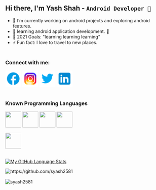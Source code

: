 
## Hi there, I'm Yash Shah - `Android Developer 👋`
- 🔭 I’m currently working on android projects and exploring android features.
- 🌱 learning android application development. 🤣
- 🥅 2021 Goals: "learning learning learning"
- ⚡ Fun fact: I love to travel to new places.

#
### Connect with me:


<!-- 
  1. to add image from direct link 
      ![altText](Link to Image)
  2. to add image with other link
      [![altText](Link to Image)](page or new website link you want to open when cliked)
  3. to add image tag to give size to it. use <img> tag 
      [<img src="relative path"/>](url you want to open when clicked)

-->
<!-- [![fbimage](https://user-images.githubusercontent.com/68641845/122267843-fdc9bc80-cef8-11eb-8703-16e13b7c0f7d.png)]( https://www.facebook.com/syash2581) -->
<!-- [<img src="https://i.pinimg.com/564x/f7/99/20/f79920f4cb34986684e29df42ec0cebe.jpg" height="50" width="50"/>](https://www.facebook.com/syash2581) -->
<!-- [<img src="https://i.pinimg.com/564x/63/cb/74/63cb74c62c563351d1fbac26edf3416c.jpg" height="50" width="50"/>](https://twitter.com/shahyash2582001) -->
<!-- [<img src="https://i.pinimg.com/564x/f7/99/20/f79920f4cb34986684e29df42ec0cebe.jpg" height="50" width="50"/>](https://www.facebook.com/syash2581) -->
<!-- [<img src="https://i.pinimg.com/564x/f7/99/20/f79920f4cb34986684e29df42ec0cebe.jpg" height="50" width="50"/>](https://www.facebook.com/syash2581) -->



[<img src="fbimage.png" height="50" width="50"/>](https://www.facebook.com/syash2581)
[<img src="instagram.png" height="50" width="50"/>](https://www.instagram.com/yashshah2581)
[<img src="twitter.png" height="50" width="50"/>](https://twitter.com/shahyash2582001)
[<img src="linkdin.png" height="50" width="50"/>](https://www.linkedin.com/in/yash-shah-2bb205160/)

#
### Known Programming Languages

[<img src="https://upload.wikimedia.org/wikipedia/commons/thumb/1/18/C_Programming_Language.svg/330px-C_Programming_Language.svg.png" height="50" width="50"/>](https://www.javatpoint.com/c-programming-language-tutorial)
[<img src="https://upload.wikimedia.org/wikipedia/commons/thumb/1/18/ISO_C%2B%2B_Logo.svg/180px-ISO_C%2B%2B_Logo.svg.png"  height="50" width="50" />](https://www.javatpoint.com/cpp-tutorial)
[<img src="https://upload.wikimedia.org/wikipedia/en/thumb/3/30/Java_programming_language_logo.svg/351px-Java_programming_language_logo.svg.png"  height="50" width="50" />](https://www.javatpoint.com/java-tutorial)
[<img src="https://upload.wikimedia.org/wikipedia/commons/thumb/2/27/PHP-logo.svg/1067px-PHP-logo.svg.png"  height="50" width="50" />](https://www.javatpoint.com/php-tutorial/)

[<img src="https://upload.wikimedia.org/wikipedia/commons/thumb/9/99/Unofficial_JavaScript_logo_2.svg/220px-Unofficial_JavaScript_logo_2.svg.png"  height="50" width="50" />](https://www.javatpoint.com/javascript-tutorial/)



##


<!-- 
<h3 align="left">Languages and Tools:</h3>
<p align="left"> <a href="https://angular.io" target="_blank"> <img src="https://raw.githubusercontent.com/devicons/devicon/master/icons/angularjs/angularjs-original-wordmark.svg" alt="angularjs" width="40" height="40"/> </a> <a href="https://getbootstrap.com" target="_blank"> <img src="https://raw.githubusercontent.com/devicons/devicon/master/icons/bootstrap/bootstrap-plain-wordmark.svg" alt="bootstrap" width="40" height="40"/> </a> <a href="https://www.cprogramming.com/" target="_blank"> <img src="https://raw.githubusercontent.com/devicons/devicon/master/icons/c/c-original.svg" alt="c" width="40" height="40"/> </a> <a href="https://www.w3schools.com/cpp/" target="_blank"> <img src="https://raw.githubusercontent.com/devicons/devicon/master/icons/cplusplus/cplusplus-original.svg" alt="cplusplus" width="40" height="40"/> </a> <a href="https://www.w3schools.com/css/" target="_blank"> <img src="https://raw.githubusercontent.com/devicons/devicon/master/icons/css3/css3-original-wordmark.svg" alt="css3" width="40" height="40"/> </a> <a href="https://expressjs.com" target="_blank"> <img src="https://raw.githubusercontent.com/devicons/devicon/master/icons/express/express-original-wordmark.svg" alt="express" width="40" height="40"/> </a> <a href="https://git-scm.com/" target="_blank"> <img src="https://www.vectorlogo.zone/logos/git-scm/git-scm-icon.svg" alt="git" width="40" height="40"/> </a> <a href="https://www.w3.org/html/" target="_blank"> <img src="https://raw.githubusercontent.com/devicons/devicon/master/icons/html5/html5-original-wordmark.svg" alt="html5" width="40" height="40"/> </a> <a href="https://developer.mozilla.org/en-US/docs/Web/JavaScript" target="_blank"> <img src="https://raw.githubusercontent.com/devicons/devicon/master/icons/javascript/javascript-original.svg" alt="javascript" width="40" height="40"/> </a> <a href="https://www.mongodb.com/" target="_blank"> <img src="https://raw.githubusercontent.com/devicons/devicon/master/icons/mongodb/mongodb-original-wordmark.svg" alt="mongodb" width="40" height="40"/> </a> <a href="https://nodejs.org" target="_blank"> <img src="https://raw.githubusercontent.com/devicons/devicon/master/icons/nodejs/nodejs-original-wordmark.svg" alt="nodejs" width="40" height="40"/> </a> <a href="https://reactjs.org/" target="_blank"> <img src="https://raw.githubusercontent.com/devicons/devicon/master/icons/react/react-original-wordmark.svg" alt="react" width="40" height="40"/> </a> <a href="https://redux.js.org" target="_blank"> <img src="https://raw.githubusercontent.com/devicons/devicon/master/icons/redux/redux-original.svg" alt="redux" width="40" height="40"/> </a> <a href="https://www.typescriptlang.org/" target="_blank"> <img src="https://raw.githubusercontent.com/devicons/devicon/master/icons/typescript/typescript-original.svg" alt="typescript" width="40" height="40"/> </a> </p> 
-->
##

[![My GitHub Language Stats](https://github-readme-stats.vercel.app/api/top-langs/?username=syash2581&langs_count=7&theme=tokyonight)]()

<img src="https://github-readme-stats.vercel.app/api?username=syash2581&&show_icons=true&theme=radical&line_height=27&v=5" alt="https://github.com/syash2581" />

<p><img align="center" src="https://github-readme-streak-stats.herokuapp.com/?user=syash2581&&show_icons=true&theme=radical&line_height=27&v=5" alt="syash2581" /></p>

<!-- ```java

public static void main(String args[])
{
  System.out.println("Hello World");
}

``` -->


<!-- 
- 📫 How to reach me **syash2581@gmail.com**

<!-- <h3 align="left">Connect with me:</h3>
<p align="left">
<a href="https://twitter.com/cvam_01" target="blank"><img src="https://img.icons8.com/android/40/000000/twitter.png"/></a>
<a href="https://linkedin.com/in/shivam chandvaniya" target="blank"><img src="https://img.icons8.com/android/40/000000/linkedin.png"/></a>
<a href="https://instagram.com/shivam_chandvaniya" target="blank"><img src="https://img.icons8.com/metro/40/000000/instagram-new.png"/></a>
<a href="https://discord.gg/HUNTER#6364" target="blank"><img src="https://img.icons8.com/doodle/40/000000/discord-logo.png"/></a>
</p> 





-->
